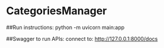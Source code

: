 # CategoriesManager

##Run instructions:
python -m uvicorn main:app

##Swagger to run APIs: 
connect to: http://127.0.0.1:8000/docs

